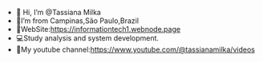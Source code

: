 - 👋 Hi, I’m @Tassiana Milka
- 🏡I’m from Campinas,São Paulo,Brazil
- 📜WebSite:https://informationtech1.webnode.page
- 💻Study analysis and system development.
- 🎥My youtube channel:https://www.youtube.com/@tassianamilka/videos


              



  
 
<!---
TassianaMilka/TassianaMilka is a ✨ special ✨ repository because its `README.md` (this file) appears on your GitHub profile.
You can click the Preview link to take a look at your changes.
--->
